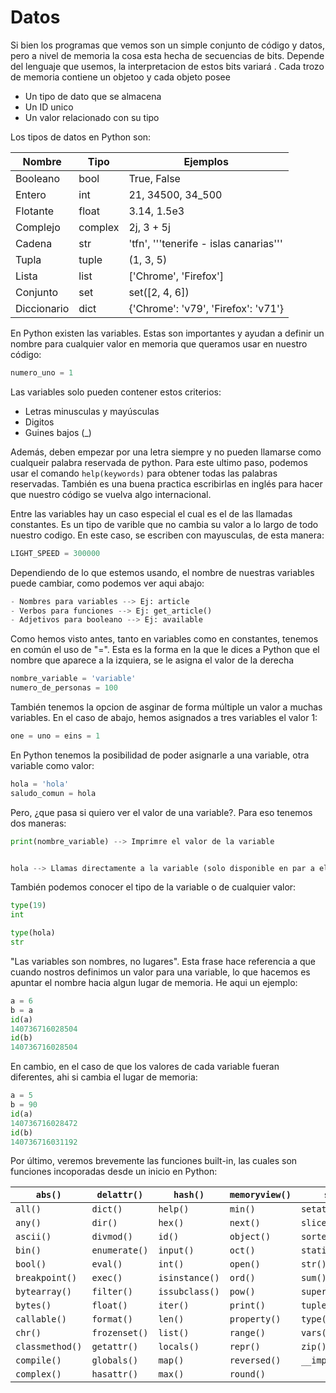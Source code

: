 # Datos

Si bien los programas que vemos son un simple conjunto de código y datos, pero a nivel de memoria la cosa esta hecha de secuencias de bits. Depende del lenguaje que usemos, la interpretacion de estos bits variará . Cada trozo de memoria contiene un objetoo y cada objeto posee

- Un tipo de dato que se almacena
- Un ID unico
- Un valor relacionado con su tipo

Los tipos de datos en Python son:

| Nombre    | Tipo     | Ejemplos                                 |
|-----------|----------|------------------------------------------|
| Booleano  | bool     | True, False                              |
| Entero    | int      | 21, 34500, 34_500                        |
| Flotante  | float    | 3.14, 1.5e3                              |
| Complejo  | complex  | 2j, 3 + 5j                               |
| Cadena    | str      | 'tfn', '''tenerife - islas canarias'''   |
| Tupla     | tuple    | (1, 3, 5)                                |
| Lista     | list     | ['Chrome', 'Firefox']                    |
| Conjunto  | set      | set([2, 4, 6])                           |
| Diccionario | dict   | {'Chrome': 'v79', 'Firefox': 'v71'}      |



En Python existen las variables. Estas son importantes y ayudan a definir un nombre para cualquier valor en memoria que queramos usar en nuestro código:
```python
numero_uno = 1
```

Las variables solo pueden contener estos criterios:
- Letras minusculas y mayúsculas
- Digitos
- Guines bajos (_)

Además, deben empezar por una letra siempre y no pueden llamarse como cualqueir palabra reservada de python. Para este ultimo paso, podemos usar el comando `help(keywords)` para obtener todas las palabras reservadas. También es una buena practica escribirlas en inglés para hacer que nuestro código se vuelva algo internacional.

Entre las variables hay un caso especial el cual es el de las llamadas constantes. Es un tipo de varible que no cambia su valor a lo largo de todo nuestro codigo. En este caso, se escriben con mayusculas, de esta manera:
```python
LIGHT_SPEED = 300000
```

Dependiendo de lo que estemos usando, el nombre de nuestras variables puede cambiar, como podemos ver aqui abajo:

```python
- Nombres para variables --> Ej: article
- Verbos para funciones --> Ej: get_article()
- Adjetivos para booleano --> Ej: available
```

Como hemos visto antes, tanto en variables como en constantes, tenemos en común el uso de "=". Esta es la forma en la que le dices a Python que el nombre que aparece a la izquiera, se le asigna el valor de la derecha

```python
nombre_variable = 'variable'
numero_de_personas = 100
```
También tenemos la opcion de asginar de forma múltiple un valor a muchas variables. En el caso de abajo, hemos asignados a tres variables el valor 1:

```sql
one = uno = eins = 1
```

En Python tenemos la posibilidad de poder asignarle a una variable, otra variable como valor:

```python
hola = 'hola'
saludo_comun = hola
```

Pero, ¿que pasa si quiero ver el valor de una variable?. Para eso tenemos dos maneras:

```python
print(nombre_variable) --> Imprimre el valor de la variable


hola --> Llamas directamente a la variable (solo disponible en par a el interprete de Python)
```

También podemos conocer el tipo de la variable o de cualquier valor:

```python
type(19)
int

type(hola)
str
```

"Las variables son nombres, no lugares". Esta frase hace referencia a que cuando nostros definimos un valor para una variable, lo que hacemos es apuntar el nombre hacia algun lugar de memoria. He aqui un ejemplo:

```python
a = 6
b = a
id(a)
140736716028504
id(b)
140736716028504
```

En cambio, en el caso de que los valores de cada variable fueran diferentes, ahi si cambia el lugar de memoria:

```python
a = 5
b = 90
id(a)
140736716028472
id(b)
140736716031192
```

Por último, veremos brevemente las funciones built-in, las cuales son funciones incoporadas desde un inicio en Python:

| `abs()`        | `delattr()`     | `hash()`        | `memoryview()` | `set()`          |
|----------------|-----------------|-----------------|----------------|------------------|
| `all()`        | `dict()`        | `help()`        | `min()`        | `setattr()`      |
| `any()`        | `dir()`         | `hex()`         | `next()`       | `slice()`        |
| `ascii()`      | `divmod()`      | `id()`          | `object()`     | `sorted()`       |
| `bin()`        | `enumerate()`   | `input()`       | `oct()`        | `staticmethod()` |
| `bool()`       | `eval()`        | `int()`         | `open()`       | `str()`          |
| `breakpoint()` | `exec()`        | `isinstance()`  | `ord()`        | `sum()`          |
| `bytearray()`  | `filter()`      | `issubclass()`  | `pow()`        | `super()`        |
| `bytes()`      | `float()`       | `iter()`        | `print()`      | `tuple()`        |
| `callable()`   | `format()`      | `len()`         | `property()`   | `type()`         |
| `chr()`        | `frozenset()`   | `list()`        | `range()`      | `vars()`         |
| `classmethod()`| `getattr()`     | `locals()`      | `repr()`       | `zip()`          |
| `compile()`    | `globals()`     | `map()`         | `reversed()`   | `__import__()`   |
| `complex()`    | `hasattr()`     | `max()`         | `round()`      |                  |
